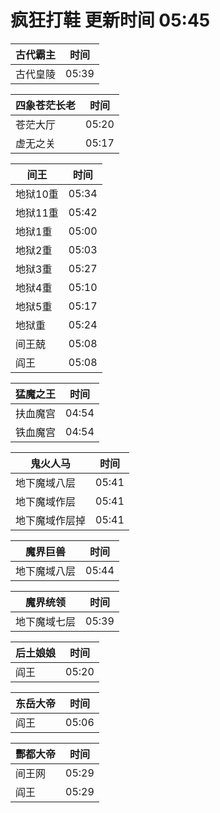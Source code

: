 # 疯狂打鞋 更新时间 05:45

| 古代霸主   | 时间    |
|--------|-------|
| 古代皇陵 | 05:39 |

| 四象苍茫长老   | 时间    |
|--------|-------|
| 苍茫大厅 | 05:20 |
| 虚无之关 | 05:17 |

| 间王   | 时间    |
|--------|-------|
| 地狱10重 | 05:34 |
| 地狱11重 | 05:42 |
| 地狱1重 | 05:00 |
| 地狱2重 | 05:03 |
| 地狱3重 | 05:27 |
| 地狱4重 | 05:10 |
| 地狱5重 | 05:17 |
| 地狱重 | 05:24 |
| 间王兢 | 05:08 |
| 阎王 | 05:08 |

| 猛魔之王   | 时间    |
|--------|-------|
| 扶血魔宫 | 04:54 |
| 铁血魔宫 | 04:54 |

| 鬼火人马   | 时间    |
|--------|-------|
| 地下魔域八层 | 05:41 |
| 地下魔域作层 | 05:41 |
| 地下魔域作层掉 | 05:41 |

| 魔界巨兽   | 时间    |
|--------|-------|
| 地下魔域八层 | 05:44 |

| 魔界统领   | 时间    |
|--------|-------|
| 地下魔域七层 | 05:39 |

| 后土娘娘   | 时间    |
|--------|-------|
| 阎王 | 05:20 |

| 东岳大帝   | 时间    |
|--------|-------|
| 阎王 | 05:06 |

| 酆都大帝   | 时间    |
|--------|-------|
| 间王网 | 05:29 |
| 阎王 | 05:29 |